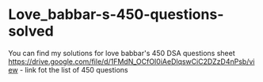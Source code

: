 # Love_babbar-s-450-questions-solved
You can find my solutions for love babbar's 450 DSA questions sheet
https://drive.google.com/file/d/1FMdN_OCfOI0iAeDlqswCiC2DZzD4nPsb/view - link fot the list of 450 questions
